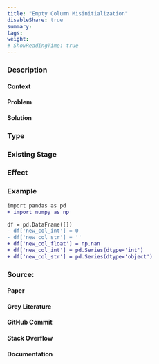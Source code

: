 ```yaml
---
title: "Empty Column Misinitialization"
disableShare: true
summary:
tags: 
weight: 
# ShowReadingTime: true	
---
```


### Description

#### Context

#### Problem

#### Solution


### Type


### Existing Stage


### Effect


### Example

```diff
import pandas as pd
+ import numpy as np

df = pd.DataFrame([])
- df['new_col_int'] = 0
- df['new_col_str'] = ''
+ df['new_col_float'] = np.nan
+ df['new_col_int'] = pd.Series(dtype='int')
+ df['new_col_str'] = pd.Series(dtype='object')
```

### Source:

#### Paper 

#### Grey Literature

#### GitHub Commit

#### Stack Overflow

#### Documentation

